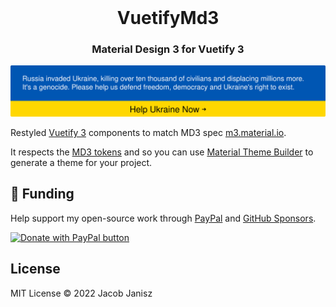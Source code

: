 <p align="center" style="margin: 4rem">
  <h1 align="center">VuetifyMd3</h1>
  <h3 align="center">Material Design 3 for Vuetify 3</h3>
</p>

[![Stand With Ukraine](https://raw.githubusercontent.com/vshymanskyy/StandWithUkraine/main/banner2-direct.svg)](https://vshymanskyy.github.io/StandWithUkraine/)

Restyled [Vuetify 3](https://next.vuetifyjs.com/) components to match MD3 spec [m3.material.io](https://m3.material.io/).

It respects the [MD3 tokens](https://m3.material.io/foundations/design-tokens/overview) and so you can use [Material Theme Builder](https://m3.material.io/theme-builder) to generate a theme for your project.

## 💖 Funding

Help support my open-source work through [PayPal](https://paypal.com) and [GitHub Sponsors](https://github.com/sponsors/JoJk0?o=esb).

<a href="https://www.paypal.com/donate/?hosted_button_id=MVYGX9EHYRN9W"><img src="https://pics.paypal.com/00/s/YTRmYmIzYjgtNDA5My00YzY5LWJmN2QtNmMyNTU2ZGUwOTYw/file.PNG" border="0" height="35" name="submit" title="PayPal - The safer, easier way to pay online!" alt="Donate with PayPal button" /></a>

## License
MIT License © 2022 Jacob Janisz